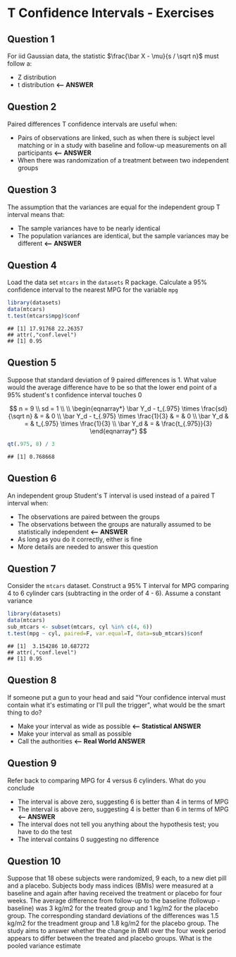 # T Confidence Intervals - Exercises

## Question 1

For iid Gaussian data, the statistic $\frac{\bar X - \mu}{s / \sqrt n}$ must follow a:

- Z distribution
- t distribution **<-- ANSWER**

## Question 2

Paired differences T confidence intervals are useful when:

- Pairs of observations are linked, such as when there is subject level matching or in a study with baseline and follow-up measurements on all participants **<-- ANSWER**
- When there was randomization of a treatment between two independent groups

## Question 3

The assumption that the variances are equal for the independent group T interval means that:

- The sample variances have to be nearly identical
- The population variances are identical, but the sample variances may be different **<-- ANSWER**

## Question 4

Load the data set `mtcars` in the `datasets` R package. Calculate a 95% confidence interval to the nearest MPG for the variable `mpg`


```r
library(datasets)
data(mtcars)
t.test(mtcars$mpg)$conf
```

```
## [1] 17.91768 22.26357
## attr(,"conf.level")
## [1] 0.95
```

## Question 5

Suppose that standard deviation of 9 paired differences is 1. What value would the average difference have to be so that the lower end point of a 95% student's t confidence interval touches 0

$$
n = 9 \\
sd = 1 \\ \\
\begin{eqnarray*}
\bar Y_d - t_{.975} \times \frac{sd}{\sqrt n} & = & 0 \\
\bar Y_d - t_{.975} \times \frac{1}{3} & = & 0 \\
\bar Y_d & = & t_{.975} \times \frac{1}{3} \\
\bar Y_d & = & \frac{t_{.975}}{3}
\end{eqnarray*}
$$


```r
qt(.975, 8) / 3
```

```
## [1] 0.768668
```

## Question 6

An independent group Student's T interval is used instead of a paired T interval when:

- The observations are paired between the groups
- The observations between the groups are naturally assumed to be statistically independent **<-- ANSWER**
- As long as you do it correctly, either is fine
- More details are needed to answer this question

## Question 7

Consider the `mtcars` dataset. Construct a 95% T interval for MPG comparing 4 to 6 cylinder cars (subtracting in the order of 4 - 6). Assume a constant variance


```r
library(datasets)
data(mtcars)
sub_mtcars <- subset(mtcars, cyl %in% c(4, 6))
t.test(mpg ~ cyl, paired=F, var.equal=T, data=sub_mtcars)$conf
```

```
## [1]  3.154286 10.687272
## attr(,"conf.level")
## [1] 0.95
```

## Question 8

If someone put a gun to your head and said "Your confidence interval must contain what it's estimating or I'll pull the trigger", what would be the smart thing to do?

- Make your interval as wide as possible **<-- Statistical ANSWER**
- Make your interval as small as possible
- Call the authorities **<-- Real World ANSWER**

## Question 9

Refer back to comparing MPG for 4 versus 6 cylinders. What do you conclude

- The interval is above zero, suggesting 6 is better than 4 in terms of MPG
- The interval is above zero, suggesting 4 is better than 6 in terms of MPG **<-- ANSWER**
- The interval does not tell you anything about the hypothesis test; you have to do the test
- The interval contains 0 suggesting no difference

## Question 10

Suppose that 18 obese subjects were randomized, 9 each, to a new diet pill and a placebo. Subjects body mass indices (BMIs) were measured at a baseline and again after having received the treatment or placebo for four weeks. The average difference from follow-up to the baseline (followup - baseline) was 3 kg/m2 for the treated group and 1 kg/m2 for the placebo group. The corresponding standard deviations of the differences was 1.5 kg/m2 for the treadment group and 1.8 kg/m2 for the placebo group. The study aims to answer whether the change in BMI over the four week period appears to differ between the treated and placebo groups. What is the pooled variance estimate

